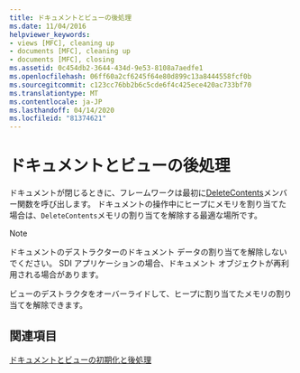 ```yaml
---
title: ドキュメントとビューの後処理
ms.date: 11/04/2016
helpviewer_keywords:
- views [MFC], cleaning up
- documents [MFC], cleaning up
- documents [MFC], closing
ms.assetid: 0c454db2-3644-434d-9e53-8108a7aedfe1
ms.openlocfilehash: 06ff60a2cf6245f64e80d899c13a8444558fcf0b
ms.sourcegitcommit: c123cc76bb2b6c5cde6f4c425ece420ac733bf70
ms.translationtype: MT
ms.contentlocale: ja-JP
ms.lasthandoff: 04/14/2020
ms.locfileid: "81374621"
---
```

# <a name="cleaning-up-documents-and-views"></a>ドキュメントとビューの後処理

ドキュメントが閉じるときに、フレームワークは最初に[DeleteContents](../mfc/reference/cdocument-class.md#deletecontents)メンバー関数を呼び出します。 ドキュメントの操作中にヒープにメモリを割り当てた場合は、`DeleteContents`メモリの割り当てを解除する最適な場所です。

> [!NOTE]
> ドキュメントのデストラクターのドキュメント データの割り当てを解除しないでください。 SDI アプリケーションの場合、ドキュメント オブジェクトが再利用される場合があります。

ビューのデストラクタをオーバーライドして、ヒープに割り当てたメモリの割り当てを解除できます。

## <a name="see-also"></a>関連項目

[ドキュメントとビューの初期化と後処理](../mfc/initializing-and-cleaning-up-documents-and-views.md)
